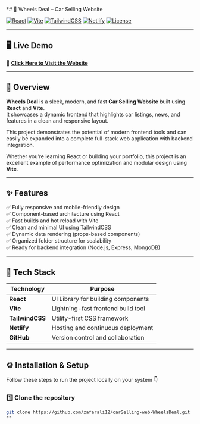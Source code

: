 *# 🚗 Wheels Deal – Car Selling Website  

[![React](https://img.shields.io/badge/React-%5E18-blue?logo=react)](https://reactjs.org/)
[![Vite](https://img.shields.io/badge/Vite-Build%20Tool-orange?logo=vite)](https://vitejs.dev/)
[![TailwindCSS](https://img.shields.io/badge/TailwindCSS-Framework-blueviolet?logo=tailwindcss)](https://tailwindcss.com/)
[![Netlify](https://img.shields.io/badge/Deployed%20on-Netlify-brightgreen?logo=netlify)](https://carselling.netlify.app/)
[![License](https://img.shields.io/badge/License-MIT-yellow)](LICENSE)

---

## 🖥️ Live Demo  
🔗 **[Click Here to Visit the Website](https://carselling.netlify.app/)**  

---

## 📖 Overview  

**Wheels Deal** is a sleek, modern, and fast **Car Selling Website** built using **React** and **Vite**.  
It showcases a dynamic frontend that highlights car listings, news, and features in a clean and responsive layout.  

This project demonstrates the potential of modern frontend tools and can easily be expanded into a complete full-stack web application with backend integration.  

Whether you’re learning React or building your portfolio, this project is an excellent example of performance optimization and modular design using **Vite**.  

---

## ✨ Features  

✅ Fully responsive and mobile-friendly design  
✅ Component-based architecture using React  
✅ Fast builds and hot reload with Vite  
✅ Clean and minimal UI using TailwindCSS  
✅ Dynamic data rendering (props-based components)  
✅ Organized folder structure for scalability  
✅ Ready for backend integration (Node.js, Express, MongoDB)  

---

## 🧠 Tech Stack  

| Technology | Purpose |
|-------------|----------|
| **React** | UI Library for building components |
| **Vite** | Lightning-fast frontend build tool |
| **TailwindCSS** | Utility-first CSS framework |
| **Netlify** | Hosting and continuous deployment |
| **GitHub** | Version control and collaboration |

---

## ⚙️ Installation & Setup  

Follow these steps to run the project locally on your system 👇  

### 1️⃣ Clone the repository  
```bash
git clone https://github.com/zafarali12/carSelling-web-WheelsDeal.git
**
